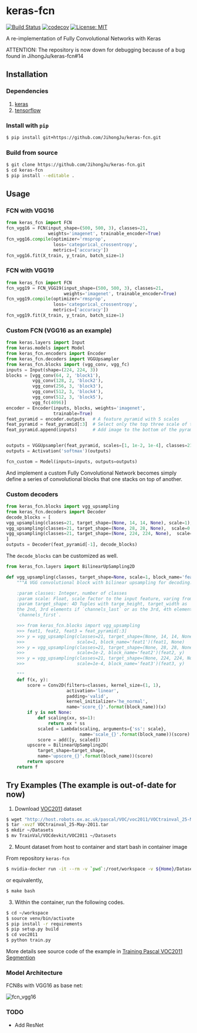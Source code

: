 # keras-fcn

[![Build Status](https://travis-ci.org/JihongJu/keras-fcn.svg?branch=master)](https://travis-ci.org/JihongJu/keras-fcn) [![codecov](https://codecov.io/gh/jihongju/keras-fcn/branch/master/graph/badge.svg)](https://codecov.io/gh/jihongju/keras-fcn)
[![License: MIT](https://img.shields.io/badge/License-MIT-yellow.svg)](https://opensource.org/licenses/MIT)

A re-implementation of Fully Convolutional Networks with Keras

ATTENTION: The repository is now down for debugging because of a bug found in JihongJu/keras-fcn#14

## Installation

### Dependencies


1. [keras](https://keras.io/#installation)
2. [tensorflow](https://www.tensorflow.org/install/)


### Install with `pip`

```bash
$ pip install git+https://github.com/JihongJu/keras-fcn.git
```


### Build from source

```bash
$ git clone https://github.com/JihongJu/keras-fcn.git
$ cd keras-fcn
$ pip install --editable .
```

## Usage

### FCN with VGG16

```python
from keras_fcn import FCN
fcn_vgg16 = FCN(input_shape=(500, 500, 3), classes=21,  
                weights='imagenet', trainable_encoder=True)
fcn_vgg16.compile(optimizer='rmsprop',
                  loss='categorical_crossentropy',
                  metrics=['accuracy'])
fcn_vgg16.fit(X_train, y_train, batch_size=1)
```

### FCN with VGG19

```python
from keras_fcn import FCN
fcn_vgg19 = FCN_VGG19(input_shape=(500, 500, 3), classes=21,  
                      weights='imagenet', trainable_encoder=True)
fcn_vgg19.compile(optimizer='rmsprop',
                  loss='categorical_crossentropy',
                  metrics=['accuracy'])
fcn_vgg19.fit(X_train, y_train, batch_size=1)
```

### Custom FCN (VGG16 as an example)

```python
from keras.layers import Input
from keras.models import Model
from keras_fcn.encoders import Encoder
from keras_fcn.decoders import VGGUpsampler
from keras_fcn.blocks import (vgg_conv, vgg_fc)
inputs = Input(shape=(224, 224, 3))
blocks = [vgg_conv(64, 2, 'block1'),
          vgg_conv(128, 2, 'block2'),
          vgg_conv(256, 3, 'block3'),
          vgg_conv(512, 3, 'block4'),
          vgg_conv(512, 3, 'block5'),
          vgg_fc(4096)]
encoder = Encoder(inputs, blocks, weights='imagenet',
                  trainable=True)
feat_pyramid = encoder.outputs   # A feature pyramid with 5 scales
feat_pyramid = feat_pyramid[:3]  # Select only the top three scale of the pyramid
feat_pyramid.append(inputs)      # Add image to the bottom of the pyramid


outputs = VGGUpsampler(feat_pyramid, scales=[1, 1e-2, 1e-4], classes=21)
outputs = Activation('softmax')(outputs)

fcn_custom = Model(inputs=inputs, outputs=outputs)
```

And implement a custom Fully Convolutional Network becomes simply define a series of convolutional blocks that one stacks on top of another.

### Custom decoders

```python
from keras_fcn.blocks import vgg_upsampling
from keras_fcn.decoders import Decoder
decode_blocks = [
vgg_upsampling(classes=21, target_shape=(None, 14, 14, None), scale=1),            
vgg_upsampling(classes=21, target_shape=(None, 28, 28, None),  scale=0.01),
vgg_upsampling(classes=21, target_shape=(None, 224, 224, None),  scale=0.0001)
]
outputs = Decoder(feat_pyramid[-1], decode_blocks)

```

The `decode_blocks` can be customized as well.

```python
from keras_fcn.layers import BilinearUpSampling2D

def vgg_upsampling(classes, target_shape=None, scale=1, block_name='featx'):
    """A VGG convolutional block with bilinear upsampling for decoding.

    :param classes: Integer, number of classes
    :param scale: Float, scale factor to the input feature, varing from 0 to 1
    :param target_shape: 4D Tuples with targe_height, target_width as
    the 2nd, 3rd elements if `channels_last` or as the 3rd, 4th elements if
    `channels_first`.

    >>> from keras_fcn.blocks import vgg_upsampling
    >>> feat1, feat2, feat3 = feat_pyramid[:3]
    >>> y = vgg_upsampling(classes=21, target_shape=(None, 14, 14, None),
    >>>                    scale=1, block_name='feat1')(feat1, None)
    >>> y = vgg_upsampling(classes=21, target_shape=(None, 28, 28, None),
    >>>                    scale=1e-2, block_name='feat2')(feat2, y)
    >>> y = vgg_upsampling(classes=21, target_shape=(None, 224, 224, None),
    >>>                    scale=1e-4, block_name='feat3')(feat3, y)

    """
    def f(x, y):
        score = Conv2D(filters=classes, kernel_size=(1, 1),
                       activation='linear',
                       padding='valid',
                       kernel_initializer='he_normal',
                       name='score_{}'.format(block_name))(x)
        if y is not None:
            def scaling(xx, ss=1):
                return xx * ss
            scaled = Lambda(scaling, arguments={'ss': scale},
                            name='scale_{}'.format(block_name))(score)
            score = add([y, scaled])
        upscore = BilinearUpSampling2D(
            target_shape=target_shape,
            name='upscore_{}'.format(block_name))(score)
        return upscore
    return f


```

## Try Examples (The example is out-of-date for now)

1. Download [VOC2011](http://host.robots.ox.ac.uk/pascal/VOC/voc2011/) dataset

```bash
$ wget "http://host.robots.ox.ac.uk/pascal/VOC/voc2011/VOCtrainval_25-May-2011.tar"
$ tar -xvzf VOCtrainval_25-May-2011.tar
$ mkdir ~/Datasets
$ mv TrainVal/VOCdevkit/VOC2011 ~/Datasets
```

2. Mount dataset from host to container and start bash in container image

From repository `keras-fcn`

```bash
$ nvidia-docker run -it --rm -v `pwd`:/root/workspace -v ${Home}/Datasets/:/root/workspace/data jihong/keras-gpu bash
```

or equivalently,
```bash
$ make bash
```

3. Within the container, run the following codes.

```bash
$ cd ~/workspace
$ source venv/bin/activate
$ pip install -r requirements
$ pip setup.py build
$ cd voc2011
$ python train.py
```

More details see source code of the example in [Training Pascal VOC2011 Segmention](https://github.com/JihongJu/keras-fcn/blob/master/voc2011/train.py)


### Model Architecture

FCN8s with VGG16 as base net:

![fcn_vgg16](fcn_vgg16.png)


### TODO

 - Add ResNet
